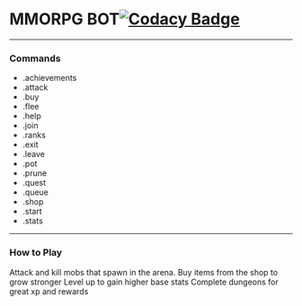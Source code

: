# MMORPG BOT[![Codacy Badge](https://api.codacy.com/project/badge/Grade/1c2190eebe2d4d94890547f0f7b7b3ce)](https://www.codacy.com/manual/alecfox8/MMORPG-Bot?utm_source=github.com&amp;utm_medium=referral&amp;utm_content=Alec-Fox/MMORPG-Bot&amp;utm_campaign=Badge_Grade)

------------
### Commands
- .achievements
- .attack
- .buy
- .flee
- .help
- .join
- .ranks
- .exit
- .leave
- .pot
- .prune
- .quest
- .queue
- .shop
- .start
- .stats

------------
### How to Play
Attack and kill mobs that spawn in the arena.
Buy items from the shop to grow stronger
Level up to gain higher base stats
Complete dungeons for great xp and rewards

